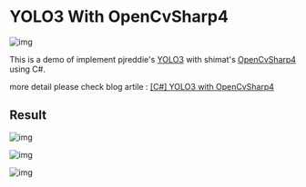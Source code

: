 # YOLO3 With OpenCvSharp4
![img](https://i.imgur.com/uusNnEN.png)

This is a demo of implement pjreddie's [YOLO3](https://pjreddie.com/darknet/yolo/) with shimat's [OpenCvSharp4](https://github.com/shimat/opencvsharp) using C#.

more detail please check blog artile : [[C#] YOLO3 with OpenCvSharp4](https://www.died.tw/2019/01/c-yolo3-with-opencvsharp4.html)

## Result

![img](https://i.imgur.com/lqQ5iVz.png)

![img](https://i.imgur.com/5UG8BBX.png)

![img](https://i.imgur.com/XQ75ClR.jpg)
